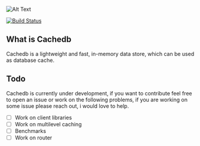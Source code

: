 ![Alt Text](https://dev-to-uploads.s3.amazonaws.com/i/wjr7dpv2xro705z7xz88.png)

  

[![Build Status](https://travis-ci.com/thetinygoat/cachedb.svg?token=QMSyQuzztbU3qV9Nxgsf&branch=master)](https://travis-ci.com/thetinygoat/cachedb)

## What is Cachedb
Cachedb is a lightweight and fast, in-memory data store, which can be used as database cache.
## Todo
Cachedb is currently under development, if you want to contribute feel free to open an issue or work on the following problems, if you are working on some issue please reach out, i would love to help.

- [ ] Work on client libraries
- [ ] Work on multilevel caching
- [ ] Benchmarks
- [ ] Work on router 